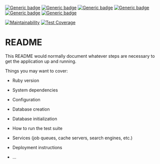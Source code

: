 [![Generic badge](https://img.shields.io/badge/Licence-MIT-yellow.svg)](https://opensource.org/licenses/MIT)
[![Generic badge](https://img.shields.io/badge/Made&#32;With-&#10084;&#32;&#64;&#32;TheAbstractConnection-red.svg)](https://github.com/french_museums)
[![Generic badge](https://img.shields.io/badge/Website-UP-green.svg)](https://musees-francais.theabstractconnection.com)
[![Generic badge](https://img.shields.io/badge/Build-PASSING-green.svg)]()
[![Generic badge](https://img.shields.io/badge/Use&#32;@&#32;Your&#32;Own&#32;Risks-&#9762;&#9760;&#9762;-red.svg)](https://opensource.org/licenses/MIT)
[![Generic badge](https://img.shields.io/badge/Ask&#32;Me-Anything-blue.svg)](https://github.com/abstracts33d/ama)  

[![Maintainability](https://api.codeclimate.com/v1/badges/91a907ee531fff93e5f2/maintainability)](https://codeclimate.com/github/abstracts33d/rails-mister-cocktail/maintainability)
[![Test Coverage](https://api.codeclimate.com/v1/badges/91a907ee531fff93e5f2/test_coverage)](https://codeclimate.com/github/abstracts33d/rails-mister-cocktail/test_coverage)  

# README

This README would normally document whatever steps are necessary to get the
application up and running.

Things you may want to cover:

* Ruby version

* System dependencies

* Configuration

* Database creation

* Database initialization

* How to run the test suite

* Services (job queues, cache servers, search engines, etc.)

* Deployment instructions

* ...
